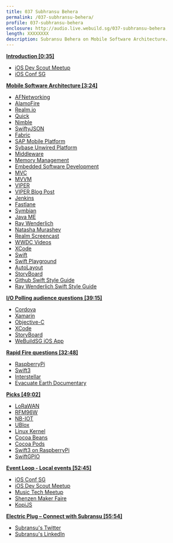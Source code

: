 ```yaml
---
title: 037 Subhransu Behera
permalink: /037-subhransu-behera/
profile: 037-subhransu-behera
enclosure: http://audio.live.webuild.sg/037-subhransu-behera
length: XXXXXXXX
description: Subransu Behera on Mobile Software Architecture.
---
```


**[Introduction [0:35]](#t=0:35)**

- [iOS Dev Scout Meetup](https://www.meetup.com/Singapore-iOS-Dev-Scout-Meetup/)
- [iOS Conf SG](http://iosconf.sg/)

**[Mobile Software Architecture [3:24]](#t=3:24)**

- [AFNetworking](https://github.com/AFNetworking/AFNetworking)
- [AlamoFire](https://github.com/Alamofire/Alamofire)
- [Realm.io](https://realm.io/)
- [Quick](https://github.com/Quick/Quick)
- [Nimble](https://github.com/Quick/Nimble)
- [SwiftyJSON](https://github.com/SwiftyJSON/SwiftyJSON)
- [Fabric](https://get.fabric.io/ios)
- [SAP Mobile Platform](http://help.sap.com/mobile-platform)
- [Sybase Unwired Platform](https://www.infosys.com/industries/retail/white-papers/Documents/enterprise-mobility.pdf)
- [Middleware](https://en.wikipedia.org/wiki/Middleware)
- [Memory Management](https://en.wikipedia.org/wiki/Memory_management)
- [Embedded Software Development](https://en.wikipedia.org/wiki/Embedded_software)
- [MVC](https://www.raywenderlich.com/132662/mvc-in-ios-a-modern-approach)
- [MVVM](https://en.wikipedia.org/wiki/Model%E2%80%93view%E2%80%93viewmodel)
- [VIPER](https://www.objc.io/issues/13-architecture/viper/)
- [VIPER Blog Post](https://medium.com/ios-os-x-development/ios-architecture-patterns-ecba4c38de52#.ek1lc7vud)
- [Jenkins](https://jenkins.io/)
- [Fastlane](https://fastlane.tools/)
- [Symbian](https://en.wikipedia.org/wiki/Symbian)
- [Java ME](https://www.java.com/en/download/faq/whatis_j2me.xml)
- [Ray Wenderlich](https://www.raywenderlich.com/)
- [Natasha Murashev](https://www.natashatherobot.com/)
- [Realm Screencast]()
- [WWDC Videos](https://developer.apple.com/videos/)
- [XCode](https://developer.apple.com/xcode/)
- [Swift](https://swift.org)
- [Swift Playground](https://www.apple.com/sg/swift/playgrounds/)
- [AutoLayout](https://developer.apple.com/library/content/documentation/UserExperience/Conceptual/AutolayoutPG/index.html)
- [StoryBoard](https://developer.apple.com/library/content/documentation/General/Conceptual/Devpedia-CocoaApp/Storyboard.html)
- [Github Swift Style Guide](https://github.com/github/swift-style-guide)
- [Ray Wenderlich Swift Style Guide](https://github.com/raywenderlich/swift-style-guide)


**[I/O Polling audience questions [39:15]](#t=39:15)**

- [Cordova](https://cordova.apache.org/)
- [Xamarin](https://www.xamarin.com/)
- [Objective-C](https://en.wikipedia.org/wiki/Objective-C)
- [XCode](https://developer.apple.com/xcode/)
- [StoryBoard](https://developer.apple.com/library/content/documentation/General/Conceptual/Devpedia-CocoaApp/Storyboard.html)
- [WeBuildSG iOS App](https://github.com/webuildsg/iOS)

**[Rapid Fire questions  [32:48]](#t=32:48)**

- [RaspberryPi](https://www.raspberrypi.org/)
- [Swift3](https://swift.org/blog/swift-3-0-released/)
- [Interstellar](https://en.wikipedia.org/wiki/Interstellar_(film))
- [Evacuate Earth Documentary](http://www.nationalgeographic.com.au/tv/evacuate-earth/)

**[Picks [49:02]](#t=49:02)**

- [LoRaWAN](https://www.lora-alliance.org/For-Developers/LoRaWANDevelopers)
- [RFM96W](https://www.adafruit.com/products/3073)
- [NB-IOT](http://www.link-labs.com/overview-of-narrowband-iot/)
- [UBlox](https://www.u-blox.com/en/narrowband-iot-nb-iot)
- [Linux Kernel](https://www.kernel.org/)
- [Cocoa Beans](https://en.wikipedia.org/wiki/Cocoa_bean)
- [Cocoa Pods](https://cocoapods.org/)
- [Swift3 on RaspberryPi](https://www.uraimo.com/2016/03/10/swift-3-available-on-armv6-raspberry-1-zero/)
- [SwiftGPIO](https://github.com/uraimo/SwiftyGPIO)

**[Event Loop - Local events [52:45]](#t=52:45)**

- [iOS Conf SG](http://iosconf.sg/)
- [iOS Dev Scout Meetup](https://www.meetup.com/Singapore-iOS-Dev-Scout-Meetup/)
- [Music Tech Meetup](https://www.meetup.com/Singapore-MusicTech-Meetup/)
- [Shenzen Maker Faire](http://www.makerfaireshenzhen.com/)
- [KopiJS](https://kopijs.org/)

**[Electric Plug  – Connect with Subransu [55:54]](#t=55:54)**

- [Subransu's Twitter](https://twitter.com/subhransu)
- [Subransu's LinkedIn](https://www.linkedin.com/in/subhransubehera)
